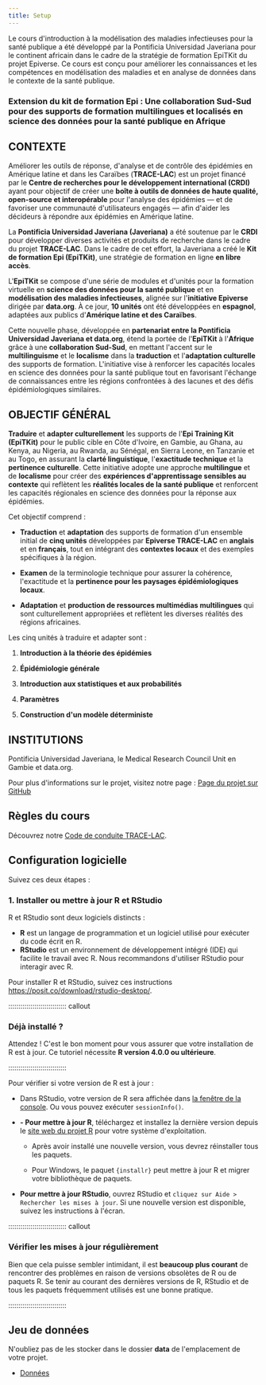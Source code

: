 ```yaml
---
title: Setup
---
```


Le cours d'introduction à la modélisation des maladies infectieuses pour la santé publique a été développé par la Pontificia Universidad Javeriana pour le continent africain dans le cadre de la stratégie de formation EpiTKit du projet Epiverse. Ce cours est conçu pour améliorer les connaissances et les compétences en modélisation des maladies et en analyse de données dans le contexte de la santé publique.

### Extension du kit de formation Epi : Une collaboration Sud-Sud pour des supports de formation multilingues et localisés en science des données pour la santé publique en Afrique

## **CONTEXTE**

Améliorer les outils de réponse, d'analyse et de contrôle des épidémies en Amérique latine et dans les Caraïbes (**TRACE-LAC**) est un projet financé par le **Centre de recherches pour le développement international (CRDI)** ayant pour objectif de créer une **boîte à outils de données de haute qualité, open-source et interopérable** pour l'analyse des épidémies — et de favoriser une communauté d'utilisateurs engagés — afin d'aider les décideurs à répondre aux épidémies en Amérique latine.

La **Pontificia Universidad Javeriana (Javeriana)** a été soutenue par le **CRDI** pour développer diverses activités et produits de recherche dans le cadre du projet **TRACE-LAC**. Dans le cadre de cet effort, la Javeriana a créé le **Kit de formation Epi (EpiTKit)**, une stratégie de formation en ligne **en libre accès**.

L'**EpiTKit** se compose d'une série de modules et d'unités pour la formation virtuelle en **science des données pour la santé publique** et en **modélisation des maladies infectieuses**, alignée sur l'**initiative Epiverse** dirigée par **data.org**. À ce jour, **10 unités** ont été développées en **espagnol**, adaptées aux publics d'**Amérique latine et des Caraïbes**.

Cette nouvelle phase, développée en **partenariat entre la Pontificia Universidad Javeriana et data.org**, étend la portée de l'**EpiTKit** à l'**Afrique** grâce à une **collaboration Sud-Sud**, en mettant l'accent sur le **multilinguisme** et le **localisme** dans la **traduction** et l'**adaptation culturelle** des supports de formation. L'initiative vise à renforcer les capacités locales en science des données pour la santé publique tout en favorisant l'échange de connaissances entre les régions confrontées à des lacunes et des défis épidémiologiques similaires.

## **OBJECTIF GÉNÉRAL**

**Traduire** et **adapter culturellement** les supports de l'**Epi Training Kit (EpiTKit)** pour le public cible en Côte d'Ivoire, en Gambie, au Ghana, au Kenya, au Nigeria, au Rwanda, au Sénégal, en Sierra Leone, en Tanzanie et au Togo, en assurant la **clarté linguistique**, l'**exactitude technique** et la **pertinence culturelle**. Cette initiative adopte une approche **multilingue** et de **localisme** pour créer des **expériences d'apprentissage sensibles au contexte** qui reflètent les **réalités locales de la santé publique** et renforcent les capacités régionales en science des données pour la réponse aux épidémies.

Cet objectif comprend :

-   **Traduction** et **adaptation** des supports de formation d'un ensemble initial de **cinq unités** développées par **Epiverse TRACE-LAC** en **anglais** et en **français**, tout en intégrant des **contextes locaux** et des exemples spécifiques à la région.

-   **Examen** de la terminologie technique pour assurer la cohérence, l'exactitude et la **pertinence pour les paysages épidémiologiques locaux**.

-   **Adaptation** et **production de ressources multimédias multilingues** qui sont culturellement appropriées et reflètent les diverses réalités des régions africaines.

Les cinq unités à traduire et adapter sont :

1.  **Introduction à la théorie des épidémies**

2.  **Épidémiologie générale**

3.  **Introduction aux statistiques et aux probabilités**

4.  **Paramètres**

5.  **Construction d'un modèle déterministe**

## **INSTITUTIONS**

Pontificia Universidad Javeriana, le Medical Research Council Unit en Gambie et data.org.

Pour plus d'informations sur le projet, visitez notre page :
[Page du projet sur GitHub](https://epiverse-trace.github.io/translation-epitkit/)

## Règles du cours
Découvrez notre [Code de conduite TRACE-LAC](https://drive.google.com/drive/u/0/folders/1_rvQDFcniVR3nKVWGDIhzR6Bk-5lgN8J).

## Configuration logicielle

Suivez ces deux étapes :

### 1. Installer ou mettre à jour R et RStudio

R et RStudio sont deux logiciels distincts :

* **R** est un langage de programmation et un logiciel utilisé pour exécuter du code écrit en R.
* **RStudio** est un environnement de développement intégré (IDE) qui facilite le travail avec R. Nous recommandons d'utiliser RStudio pour interagir avec R.

Pour installer R et RStudio, suivez ces instructions <https://posit.co/download/rstudio-desktop/>.

::::::::::::::::::::::::::::: callout

### Déjà installé ?

Attendez ! C'est le bon moment pour vous assurer que votre installation de R est à jour.
Ce tutoriel nécessite **R version 4.0.0 ou ultérieure**.

:::::::::::::::::::::::::::::

Pour vérifier si votre version de R est à jour :

-   Dans RStudio, votre version de R sera affichée dans [la fenêtre de la console](https://docs.posit.co/ide/user/ide/guide/code/console.html). Ou vous pouvez exécuter `sessionInfo()`.

-   **- Pour mettre à jour R**, téléchargez et installez la dernière version depuis le [site web du projet R](https://cran.rstudio.com/) pour votre système d'exploitation.

    -   Après avoir installé une nouvelle version, vous devrez réinstaller tous les paquets.

    -   Pour Windows, le paquet `{installr}` peut mettre à jour R et migrer votre bibliothèque de paquets.

-   **Pour mettre à jour RStudio**, ouvrez RStudio et `cliquez sur Aide > Rechercher les mises à jour`. Si une nouvelle version est disponible, suivez les instructions à l'écran.

::::::::::::::::::::::::::::: callout

### Vérifier les mises à jour régulièrement

Bien que cela puisse sembler intimidant, il est **beaucoup plus courant** de rencontrer des problèmes en raison de versions obsolètes de R ou de paquets R. Se tenir au courant des dernières versions de R, RStudio et de tous les paquets fréquemment utilisés est une bonne pratique.

:::::::::::::::::::::::::::::

## Jeu de données

N'oubliez pas de les stocker dans le dossier **data** de l'emplacement de votre projet.

-   [Données](https://raw.githubusercontent.com/epiverse-trace/translation-epitkit/refs/heads/main/data/donnees_echantillon.RDS)
